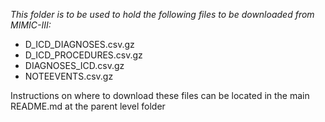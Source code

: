 *This folder is to be used to hold the following files to be downloaded from MIMIC-III:*

- D_ICD_DIAGNOSES.csv.gz
- D_ICD_PROCEDURES.csv.gz
- DIAGNOSES_ICD.csv.gz
- NOTEEVENTS.csv.gz

Instructions on where to download these files can be located in the main README.md at the parent level folder